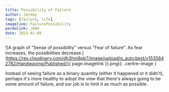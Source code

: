 ```yaml
---
title: Possibility of Failure
author: Jeremy
tags: [failure, life]
imagelink: FailurePossibility
permalink: /694
date: 2023-01-09
---
```


![A graph of "Sense of possibility" versus "Fear of failure". As fear increases, the possibilities decrease.](https://res.cloudinary.com/dh3hm8pb7/image/upload/q_auto:best/v1535842782/Handwaving/Published/{{ page.imagelink }}.png){: .centre-image }

Instead of seeing failure as a binary quantity (either it happened or it didn't), perhaps it's more healthy to adopt the view that there's always going to be some amount of failure, and our job is to limit it as much as possible.
